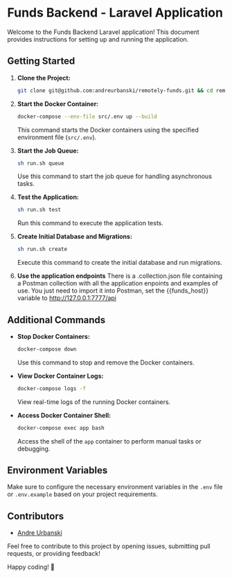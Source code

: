 # Funds Backend - Laravel Application

Welcome to the Funds Backend Laravel application! This document provides instructions for setting up and running the application.

## Getting Started

1. **Clone the Project:**
   ```bash
   git clone git@github.com:andreurbanski/remotely-funds.git && cd remotely-funds
   ```

2. **Start the Docker Container:**
   ```bash
   docker-compose --env-file src/.env up --build
   ```
   This command starts the Docker containers using the specified environment file (`src/.env`).

3. **Start the Job Queue:**
   ```bash
   sh run.sh queue
   ```
   Use this command to start the job queue for handling asynchronous tasks.

4. **Test the Application:**
   ```bash
   sh run.sh test
   ```
   Run this command to execute the application tests.

5. **Create Initial Database and Migrations:**
   ```bash
   sh run.sh create
   ```
   Execute this command to create the initial database and run migrations.

6. **Use the application endpoints**
There is a .collection.json file containing a Postman collection with all the application enpoints and examples of use.
You just need to import it into Postman, set the {{funds_host}} variable to http://127.0.0.1:7777/api

## Additional Commands

- **Stop Docker Containers:**
  ```bash
  docker-compose down
  ```
  Use this command to stop and remove the Docker containers.

- **View Docker Container Logs:**
  ```bash
  docker-compose logs -f
  ```
  View real-time logs of the running Docker containers.

- **Access Docker Container Shell:**
  ```bash
  docker-compose exec app bash
  ```
  Access the shell of the `app` container to perform manual tasks or debugging.

## Environment Variables

Make sure to configure the necessary environment variables in the `.env` file or `.env.example` based on your project requirements.

## Contributors

- [Andre Urbanski](https://github.com/andreurbanski)

Feel free to contribute to this project by opening issues, submitting pull requests, or providing feedback!

Happy coding! 🚀
```
